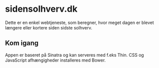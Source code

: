 sidensolhverv.dk
================

Dette er en enkel webtjeneste, som beregner, hvor meget dagen er blevet længere eller kortere siden sidste solhverv.

Kom igang
---------

Appen er baseret på Sinatra og kan serveres med f.eks Thin. CSS og JavaScript afhængigheder installeres med Bower.